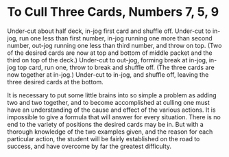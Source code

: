 # To Cull Three Cards, Numbers 7, 5, 9

Under-cut about half deck, in-jog first card and shuffle off. Under-cut to in-jog, run one less than first number, in-jog running one more than second number, out-jog running one less than third number, and throw on top. \(Two of the desired cards are now at top and bottom of middle packet and the third on top of the deck.\) Under-cut to out-jog, forming break at in-jog, in-jog top card, run one, throw to break and shuffle off. \(The three cards are now together at in-jog.\) Under-cut to in-jog, and shuffle off, leaving the three desired cards at the bottom.

It is necessary to put some little brains into so simple a problem as adding two and two together, and to become accomplished at culling one must have an understanding of the cause and effect of the various actions. It is impossible to give a formula that will answer for every situation. There is no end to the variety of positions the desired cards may be in. But with a thorough knowledge of the two examples given, and the reason for each particular action, the student will be fairly established on the road to success, and have overcome by far the greatest difficulty.

